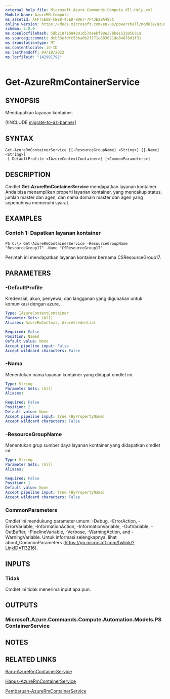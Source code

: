 ```yaml
---
external help file: Microsoft.Azure.Commands.Compute.dll-Help.xml
Module Name: AzureRM.Compute
ms.assetid: AFF75E0B-CB88-45ED-9067-7F43E2BA485C
online version: https://docs.microsoft.com/en-us/powershell/module/azurerm.compute/get-azurermcontainerservice
schema: 2.0.0
ms.openlocfilehash: 5db21871b84801d57deebf98e27bbe153285631a
ms.sourcegitcommit: dcb33efdfc53ba0b2f271e883021de84878d1f31
ms.translationtype: MT
ms.contentlocale: id-ID
ms.lasthandoff: 04/18/2022
ms.locfileid: "142991792"
---
```

# Get-AzureRmContainerService

## SYNOPSIS
Mendapatkan layanan kontainer.

[!INCLUDE [migrate-to-az-banner](../../includes/migrate-to-az-banner.md)]

## SYNTAX

```
Get-AzureRmContainerService [[-ResourceGroupName] <String>] [[-Name] <String>]
 [-DefaultProfile <IAzureContextContainer>] [<CommonParameters>]
```

## DESCRIPTION
Cmdlet **Get-AzureRmContainerService** mendapatkan layanan kontainer.
Anda bisa menampilkan properti layanan kontainer, yang mencakup status, jumlah master dan agen, dan nama domain master dan agen yang sepenuhnya memenuhi syarat.

## EXAMPLES

### Contoh 1: Dapatkan layanan kontainer
```
PS C:\> Get-AzureRmContainerService -ResourceGroupName "ResourceGroup17" -Name "CSResourceGroup17"
```

Perintah ini mendapatkan layanan kontainer bernama CSResourceGroup17.

## PARAMETERS

### -DefaultProfile
Kredensial, akun, penyewa, dan langganan yang digunakan untuk komunikasi dengan azure.

```yaml
Type: IAzureContextContainer
Parameter Sets: (All)
Aliases: AzureRmContext, AzureCredential

Required: False
Position: Named
Default value: None
Accept pipeline input: False
Accept wildcard characters: False
```

### -Nama
Menentukan nama layanan kontainer yang didapat cmdlet ini.

```yaml
Type: String
Parameter Sets: (All)
Aliases: 

Required: False
Position: 2
Default value: None
Accept pipeline input: True (ByPropertyName)
Accept wildcard characters: False
```

### -ResourceGroupName
Menentukan grup sumber daya layanan kontainer yang didapatkan cmdlet ini.

```yaml
Type: String
Parameter Sets: (All)
Aliases: 

Required: False
Position: 1
Default value: None
Accept pipeline input: True (ByPropertyName)
Accept wildcard characters: False
```

### CommonParameters
Cmdlet ini mendukung parameter umum: -Debug, -ErrorAction, -ErrorVariable, -InformationAction, -InformationVariable, -OutVariable, -OutBuffer, -PipelineVariable, -Verbose, -WarningAction, and -WarningVariable. Untuk informasi selengkapnya, lihat about_CommonParameters (https://go.microsoft.com/fwlink/?LinkID=113216).

## INPUTS

### Tidak
Cmdlet ini tidak menerima input apa pun.

## OUTPUTS

### Microsoft.Azure.Commands.Compute.Automation.Models.PSContainerService

## NOTES

## RELATED LINKS

[Baru-AzureRmContainerService](./New-AzureRmContainerService.md)

[Hapus-AzureRmContainerService](./Remove-AzureRmContainerService.md)

[Pembaruan-AzureRmContainerService](./Update-AzureRmContainerService.md)


